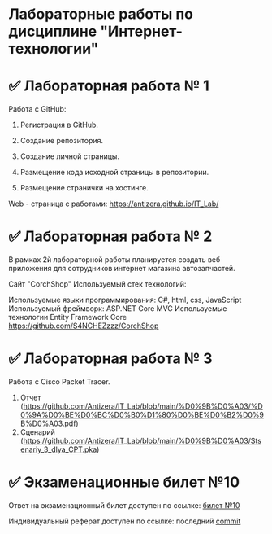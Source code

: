# Лабораторные работы по дисциплине "Интернет-технологии"
# ✅ Лабораторная работа № 1
Работа с GitHub:

1. Регистрация в GitHub.

2. Создание репозитория.

3. Создание личной страницы.

4. Размещение кода исходной страницы в репозитории.

5. Размещение странички на хостинге.

Web - страница с работами:  https://antizera.github.io/IT_Lab/

# ✅ Лабораторная работа № 2

В рамках 2й лабораторной работы планируется создать веб приложения для сотрудников интернет магазина автозапчастей.

Сайт "CorchShop" Используемый стек технологий:

Используемые языки программирования: С#, html, css, JavaScript
Используемый фреймворк: ASP.NET Core MVC
Используемые технологии Entity Framework Core
https://github.com/S4NCHEZzzz/CorchShop

# ✅ Лабораторная работа № 3

Работа с Cisco Packet Tracer. 

1. Отчет (https://github.com/Antizera/IT_Lab/blob/main/%D0%9B%D0%A03/%D0%9A%D0%BE%D0%BC%D0%B0%D1%80%D0%BE%D0%B2%D0%9B%D0%A03.pdf)
2. Сценарий (https://github.com/Antizera/IT_Lab/blob/main/%D0%9B%D0%A03/Stsenariy_3_dlya_CPT.pka)

# ✅ Экзаменационные билет №10
Ответ на экзаменационный билет доступен по ссылке: [билет №10](https://github.com/stankin/inet-2022/wiki/exam10-3)

Индивидуальный реферат доступен по ссылке: последний [commit](https://github.com/stankin/inet-2022/wiki/exam10-3/_compare/9a30e6a30a0e1786a71f44dea344c666a721010f...c8fd9c1d76bc2d8808c74206745917ab0076ba5e)
